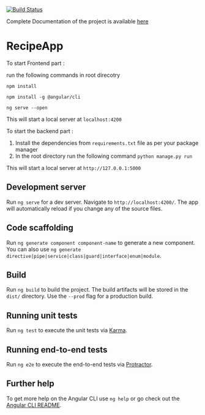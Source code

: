 [![Build Status](https://travis-ci.com/rohitjain00/Recipe-App.svg?token=5M47HtEEpBk1wLoBPeZH&branch=master)](https://travis-ci.com/rohitjain00/Recipe-App)

Complete Documentation of the project is available [here](https://docs.google.com/document/d/1YumAsxuEDSnR7iya5KseAQVDDWFBzRnCLp4sthVfaVs/edit?usp=sharing)

# RecipeApp

To start Frontend part :  

run the following commands in root direcotry

`npm install`

`npm install -g @angular/cli`

`ng serve --open`

This will start a local server at `localhost:4200`

To start the backend part :

1. Install the dependencies from `requirements.txt` file as per your package manager
2. In the root directory run the following command
`python manage.py run`

This will start a local server at `http://127.0.0.1:5000`

## Development server

Run `ng serve` for a dev server. Navigate to `http://localhost:4200/`. The app will automatically reload if you change any of the source files.

## Code scaffolding

Run `ng generate component component-name` to generate a new component. You can also use `ng generate directive|pipe|service|class|guard|interface|enum|module`.

## Build

Run `ng build` to build the project. The build artifacts will be stored in the `dist/` directory. Use the `--prod` flag for a production build.

## Running unit tests

Run `ng test` to execute the unit tests via [Karma](https://karma-runner.github.io).

## Running end-to-end tests

Run `ng e2e` to execute the end-to-end tests via [Protractor](http://www.protractortest.org/).

## Further help

To get more help on the Angular CLI use `ng help` or go check out the [Angular CLI README](https://github.com/angular/angular-cli/blob/master/README.md).
